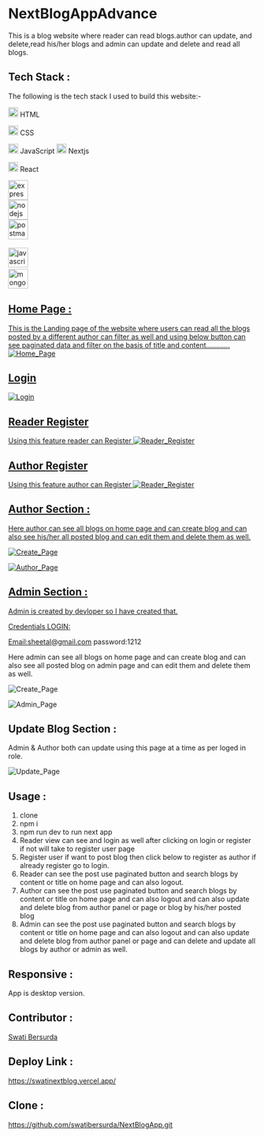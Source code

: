 # NextBlogAppAdvance
 
This is a blog website where reader can  read blogs.author can update, and delete,read his/her blogs and admin can update and delete and read all blogs.

## Tech Stack :
The following is the tech stack I used to build this website:-

<img src="https://cdn-icons-png.flaticon.com/512/226/226269.png" width=20/> HTML

<img src="https://cdn-icons-png.flaticon.com/512/732/732190.png" width=20 /> CSS

<img src="https://cdn-icons-png.flaticon.com/512/1199/1199124.png" width=20/> JavaScript
<img src="https://cdn-icons-png.flaticon.com/512/1199/1199124.png" width=20/> Nextjs

<img src="https://encrypted-tbn0.gstatic.com/images?q=tbn:ANd9GcQDBz9g9mkTQyQZxAmOQ03R4L962dqCUdztjCSl79fYkQ&s" width=20 /> React


<img src="https://raw.githubusercontent.com/devicons/devicon/master/icons/express/express-original-wordmark.svg" alt="express" width="40" height="40"/><br>
<img src="https://raw.githubusercontent.com/devicons/devicon/master/icons/nodejs/nodejs-original-wordmark.svg" alt="nodejs" width="40" height="40"/><br>
<img src="https://www.vectorlogo.zone/logos/getpostman/getpostman-icon.svg" alt="postman" width="40" height="40"/> </a> <a href="https://reactjs.org/" target="_blank" rel="noreferrer"><br>

<img src="https://raw.githubusercontent.com/devicons/devicon/master/icons/javascript/javascript-original.svg" alt="javascript" width="40" height="40"/> </a>
<a href="https://www.mongodb.com/" target="_blank" rel="noreferrer"> <br>
<img src="https://raw.githubusercontent.com/devicons/devicon/master/icons/mongodb/mongodb-original-wordmark.svg" alt="mongodb" width="40" height="40"/> </a> <a href="https://nodejs.org" target="_blank" rel="noreferrer">


## Home Page :
This is the Landing page of the website where users can read all the blogs posted by a different author can filter as well and using below button can see paginated
data and filter on the basis of title and content............
![Home_Page](https://github.com/swatibersurda/Dish-Polling-App/blob/main/syook/src/images/nextreader.PNG?raw=true)
 
 ## Login


![Login](https://github.com/swatibersurda/Dish-Polling-App/blob/main/syook/src/images/nextlogin.PNG?raw=true)
 
 ## Reader Register
Using this feature reader can Register
![Reader_Register](https://github.com/swatibersurda/Dish-Polling-App/blob/main/syook/src/images/nextUserregister.PNG?raw=true)

 ## Author Register
Using this feature author can Register
![Reader_Register](https://github.com/swatibersurda/Dish-Polling-App/blob/main/syook/src/images/NEXTAUTHORREGISTER.PNG?raw=true)
 
 
## Author Section  :
Here author can see all blogs on home page and can create blog and can also see his/her all posted blog and can edit them and delete them as well.
 
![Create_Page](https://github.com/swatibersurda/Dish-Polling-App/blob/main/syook/src/images/createpostPage.PNG?raw=true)

![Author_Page](https://github.com/swatibersurda/Dish-Polling-App/blob/main/syook/src/images/authorview.PNG?raw=true)



## Admin Section  :
Admin is created by devloper so I have created that.

Credentials LOGIN:

Email:sheetal@gmail.com
password:1212


Here admin can see all blogs on home page and can create blog and can also see  all posted blog on admin page and can edit them and delete them as well.
 
![Create_Page](https://github.com/swatibersurda/Dish-Polling-App/blob/main/syook/src/images/createpostPage.PNG?raw=true)

![Admin_Page](https://github.com/swatibersurda/Dish-Polling-App/blob/main/syook/src/images/adminview.PNG?raw=true)


 
 ## Update Blog Section  :
Admin & Author both can update using this page at a time as per loged in role.

![Update_Page](https://github.com/swatibersurda/Dish-Polling-App/blob/main/syook/src/images/nextupdatepde.PNG?raw=true)



 ## Usage :
1. clone
2. npm i 
3. npm run dev to run next app
4. Reader view can see and login as well after clicking on login or register if not will take to register user page 
5. Register user if want to post blog then click below to register as author if already register go to login.
6. Reader can see the post use paginated button and search blogs by content or title on home page and can also logout. 
7. Author can see the post use paginated button and search blogs by content or title on home page and can also logout 
   and can also update and delete blog from author panel or page or blog by his/her posted blog
8. Admin can see the post use paginated button and search blogs by content or title on home page and can also logout 
   and can also update and delete blog from author panel or page and can delete and update all blogs by author or admin as well.
 
 



## Responsive :
App is desktop version.
 
 ## Contributor :
[Swati Bersurda](https://github.com/swatibersurda)







## Deploy Link :
https://swatinextblog.vercel.app/
## Clone :
https://github.com/swatibersurda/NextBlogApp.git

















